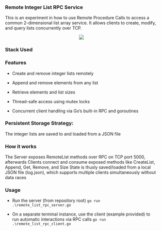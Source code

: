 ### Remote Integer List RPC Service
This is an experiment in how to use Remote Procedure Calls to access a common 2-dimensional list array service. 
It allows clients to create, modify, and query lists concurrently over TCP.


<p align="center">
  <a href="https://skillicons.dev">
    <img src="https://skillicons.dev/icons?i=git,go,vscode" />
  </a>
</p>

### Stack Used

### Features
- Create and remove integer lists remotely

- Append and remove elements from any list

- Retrieve elements and list sizes

- Thread-safe access using mutex locks

- Concurrent client handling via Go’s built-in RPC and goroutines

### Persistent Storage Strategy: 
The integer lists are saved to and loaded from a JSON file

### How it works
The Server exposes RemoteList methods over RPC on TCP port 5000, afterwards Clients connect and consume exposed methods like CreateList, Append, Get, Remove, and Size
State is thusly saved/loaded from a local JSON file (log.json), which supports multiple clients simultaneously without data races

### Usage
- Run the server (from repository root)
```go run .\remote_list_rpc_server.go```

- On a separate terminal instance, use the client (example provided) to run automatic interactions via RPC calls
```go run .\remote_list_rpc_client.go```
